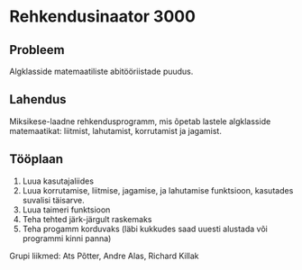 # Rehkendusinaator 3000

## Probleem</br>
Algklasside matemaatiliste abitööriistade puudus.
## Lahendus
Miksikese-laadne rehkendusprogramm, mis õpetab lastele algklasside matemaatikat: liitmist, lahutamist, korrutamist ja jagamist.
## Tööplaan
1. Luua kasutajaliides
2. Luua korrutamise, liitmise, jagamise, ja lahutamise funktsioon, kasutades suvalisi täisarve.
3. Luua taimeri funktsioon
4. Teha tehted järk-järgult raskemaks
5. Teha progamm korduvaks (läbi kukkudes saad uuesti alustada või programmi kinni panna)

Grupi liikmed: Ats Põtter, Andre Alas, Richard Killak
